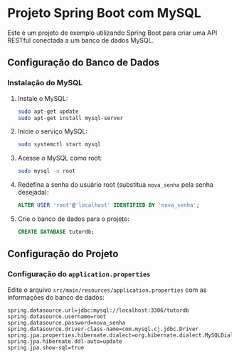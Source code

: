 # Projeto Spring Boot com MySQL

Este é um projeto de exemplo utilizando Spring Boot para criar uma API RESTful conectada a um banco de dados MySQL.

## Configuração do Banco de Dados

### Instalação do MySQL

1. Instale o MySQL:
    ```sh
    sudo apt-get update
    sudo apt-get install mysql-server
    ```

2. Inicie o serviço MySQL:
    ```sh
    sudo systemctl start mysql
    ```

3. Acesse o MySQL como root:
    ```sh
    sudo mysql -u root
    ```

4. Redefina a senha do usuário root (substitua `nova_senha` pela senha desejada):
    ```sql
    ALTER USER 'root'@'localhost' IDENTIFIED BY 'nova_senha';
    ```

5. Crie o banco de dados para o projeto:
    ```sql
    CREATE DATABASE tutordb;
    ```

## Configuração do Projeto

### Configuração do `application.properties`

Edite o arquivo `src/main/resources/application.properties` com as informações do banco de dados:

```properties
spring.datasource.url=jdbc:mysql://localhost:3306/tutordb
spring.datasource.username=root
spring.datasource.password=nova_senha
spring.datasource.driver-class-name=com.mysql.cj.jdbc.Driver
spring.jpa.properties.hibernate.dialect=org.hibernate.dialect.MySQLDialect
spring.jpa.hibernate.ddl-auto=update
spring.jpa.show-sql=true
